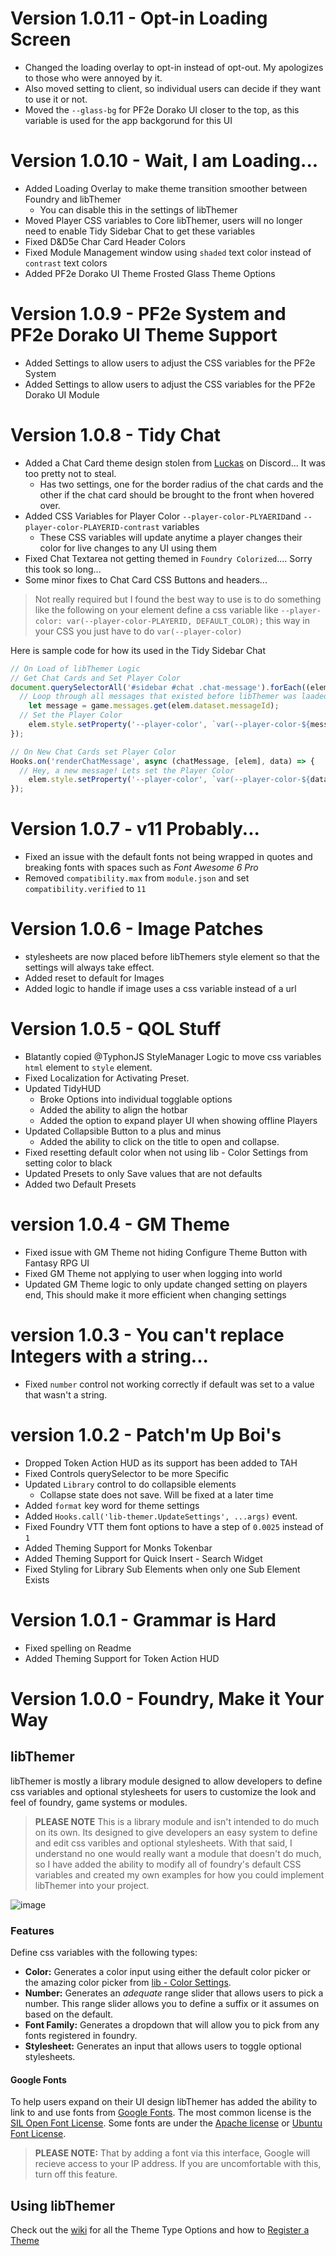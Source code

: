 # Version 1.0.11 - Opt-in Loading Screen
- Changed the loading overlay to opt-in instead of opt-out. My apologizes to those who were annoyed by it.
 - Also moved setting to client, so individual users can decide if they want to use it or not.
- Moved the `--glass-bg` for PF2e Dorako UI closer to the top, as this variable is used for the app backgorund for this UI

# Version 1.0.10 - Wait, I am Loading...
- Added Loading Overlay to make theme transition smoother between Foundry and libThemer
  - You can disable this in the settings of libThemer
- Moved Player CSS variables to Core libThemer, users will no longer need to enable Tidy Sidebar Chat to get these variables
- Fixed D&D5e Char Card Header Colors
- Fixed Module Management window using `shaded` text color instead of `contrast` text colors
- Added PF2e Dorako UI Theme Frosted Glass Theme Options


# Version 1.0.9 - PF2e System and PF2e Dorako UI Theme Support
- Added Settings to allow users to adjust the CSS variables for the PF2e System
- Added Settings to allow users to adjust the CSS variables for the PF2e Dorako UI Module

# Version 1.0.8 - Tidy Chat
- Added a Chat Card theme design stolen from [Luckas](https://discord.com/channels/170995199584108546/1065764029278212230/1130303762515361902) on Discord... It was too pretty not to steal.
  - Has two settings, one for the border radius of the chat cards and the other if the chat card should be brought to the front when hovered over.
- Added CSS Variables for Player Color `--player-color-PLYAERID`and `--player-color-PLAYERID-contrast` variables
  - These CSS variables will update anytime a player changes their color for live changes to any UI using them
- Fixed Chat Textarea not getting themed in `Foundry Colorized`.... Sorry this took so long...
- Some minor fixes to Chat Card CSS Buttons and headers...

> Not really required but I found the best way to use is to do something like the following
> on your element define a css variable like `--player-color: var(--player-color-PLAYERID, DEFAULT_COLOR);`
> this way in your CSS you just have to do `var(--player-color)`

Here is sample code for how its used in the Tidy Sidebar Chat
```javascript
// On Load of libThemer Logic
// Get Chat Cards and Set Player Color
document.querySelectorAll('#sidebar #chat .chat-message').forEach((elem) => {
  // Loop through all messages that existed before libThemer was laaded
	let message = game.messages.get(elem.dataset.messageId);
  // Set the Player Color
	elem.style.setProperty('--player-color', `var(--player-color-${message.user.id}, ${message.user.color})`);
});

// On New Chat Cards set Player Color
Hooks.on('renderChatMessage', async (chatMessage, [elem], data) => {
  // Hey, a new message! Lets set the Player Color
	elem.style.setProperty('--player-color', `var(--player-color-${data.user.id}, ${data.user.color})`);
});
```

# Version 1.0.7 - v11 Probably...
- Fixed an issue with the default fonts not being wrapped in quotes and breaking fonts with spaces such as *Font Awesome 6 Pro*
- Removed `compatibility.max` from `module.json` and set `compatibility.verified` to `11`

# Version 1.0.6 - Image Patches
- stylesheets are now placed before libThemers style element so that the settings will always take effect.
- Added reset to default for Images
- Added logic to handle if image uses a css variable instead of a url

# Version 1.0.5 - QOL Stuff
- Blatantly copied @TyphonJS StyleManager Logic to move css variables `html` element to `style` element.
- Fixed Localization for Activating Preset.
- Updated TidyHUD
  - Broke Options into individual togglable options
  - Added the ability to align the hotbar
  - Added the option to expand player UI when showing offline Players
- Updated Collapsible Button to a plus and minus
  - Added the ability to click on the title to open and collapse.
- Fixed resetting default color when not using lib - Color Settings from setting color to black
- Updated Presets to only Save values that are not defaults
- Added two Default Presets

# version 1.0.4 - GM Theme
- Fixed issue with GM Theme not hiding Configure Theme Button with Fantasy RPG UI
- Fixed GM Theme not applying to user when logging into world
- Updated GM Theme logic to only update changed setting on players end, This should make it more efficient when changing settings

# version 1.0.3 - You can't replace Integers with a string...
- Fixed `number` control not working correctly if default was set to a value that wasn't a string.

# version 1.0.2 - Patch'm Up Boi's
- Dropped Token Action HUD as its support has been added to TAH
- Fixed Controls querySelector to be more Specific
- Updated `Library` control to do collapsible elements
  - Collapse state does not save. Will be fixed at a later time
- Added `format` key word for theme settings
- Added `Hooks.call('lib-themer.UpdateSettings', ...args)` event.
- Fixed Foundry VTT them font options to have a step of `0.0025` instead of `1`
- Added Theming Support for Monks Tokenbar
- Added Theming Support for Quick Insert - Search Widget 
- Fixed Styling for Library Sub Elements when only one Sub Element Exists

# Version 1.0.1 - Grammar is Hard
- Fixed spelling on Readme
- Added Theming Support for Token Action HUD

# Version 1.0.0 - Foundry, Make it Your Way
## libThemer
libThemer is mostly a library module designed to allow developers to define css variables and optional stylesheets for users to customize the look and feel of foundry, game systems or modules.

> **PLEASE NOTE** This is a library module and isn't intended to do much on its own. Its designed to give developers an easy system to define and edit css varibles and optional stylesheets. With that said, I understand no one would really want a module that doesn't do much, so I have added the ability to modify all of foundry's default CSS variables and created my own examples for how you could implement libThemer into your project.

![image](https://user-images.githubusercontent.com/564874/190925581-53eb9116-ac9d-4c0c-a052-e2a29f93bc2e.png)

### Features
Define css variables with the following types:
- **Color:** Generates a color input using either the default color picker or the amazing color picker from [lib - Color Settings](https://github.com/ardittristan/VTTColorSettings). 
- **Number:** Generates an *adequate* range slider that allows users to pick a number. This range slider allows you to define a suffix or it assumes on based on the default.
- **Font Family:** Generates a dropdown that will allow you to pick from any fonts registered in foundry.
- **Stylesheet:** Generates an input that allows users to toggle optional stylesheets.

#### Google Fonts
To help users expand on their UI design libThemer has added the ability to link to and use fonts from [Google Fonts](https://fonts.google.com/). The most common license is the [SIL Open Font License](https://scripts.sil.org/OFL). Some fonts are under the [Apache license](https://www.apache.org/licenses/LICENSE-2.0) or [Ubuntu Font License](https://ubuntu.com/legal/font-licence).

> **PLEASE NOTE:** That by adding a font via this interface, Google will recieve access to your IP address. If you are uncomfortable with this, turn off this feature.

## Using libThemer

Check out the [wiki](https://github.com/mouse0270/lib-themer/wiki) for all the Theme Type Options and how to [Register a Theme](https://github.com/mouse0270/lib-themer/wiki/Registering-a-Theme)
